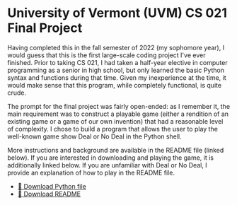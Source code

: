 # University of Vermont (UVM) CS 021 Final Project

Having completed this in the fall semester of 2022 (my sophomore year), I would guess that this 
is the first large-scale coding project I've ever finished. Prior to taking CS 021, I had taken 
a half-year elective in computer programming as a senior in high school, but only learned the 
basic Python syntax and functions during that time. Given my inexperience at the time, it would 
make sense that this program, while completely functional, is quite crude.

The prompt for the final project was fairly open-ended: as I remember it, the main requirement was 
to construct a playable game (either a rendition of an existing game or a game of our own invention) 
that had a reasonable level of complexity. I chose to build a program that allows the user to play the 
well-known game show Deal or No Deal in the Python shell. 

More instructions and background are available in the README file (linked below). If you are interested 
in downloading and playing the game, it is additionally linked below. If you are unfamiliar with Deal or 
No Deal, I provide an explanation of how to play in the README file.

- [🐍 Download Python file](cs-021-final-project.py)
- [📄 Download README](README_cs_021.txt)
